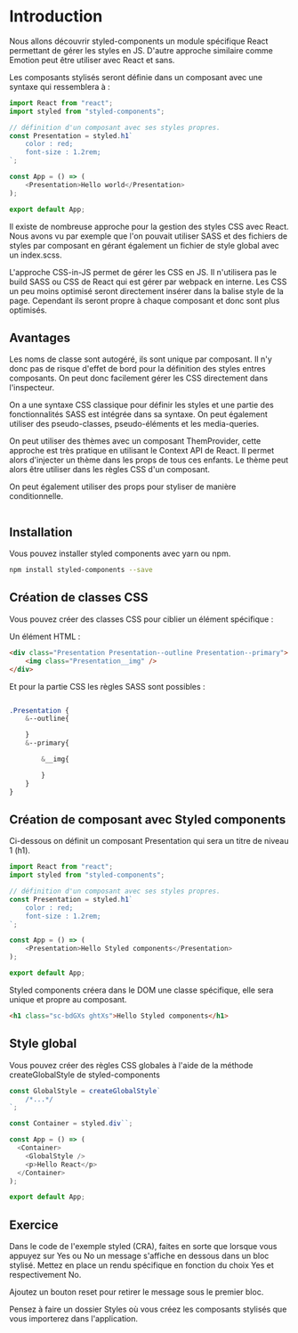 # Introduction

Nous allons découvrir styled-components un module spécifique React permettant de gérer les styles en JS. D'autre approche similaire comme Emotion peut être utiliser avec React et sans.

Les composants stylisés seront définie dans un composant avec une syntaxe qui ressemblera à :

```js
import React from "react";
import styled from "styled-components";

// définition d'un composant avec ses styles propres.
const Presentation = styled.h1`
    color : red;
    font-size : 1.2rem;
`;

const App = () => (
    <Presentation>Hello world</Presentation>
);

export default App;

```

Il existe de nombreuse approche pour la gestion des styles CSS avec React. Nous avons vu par exemple que l'on pouvait utiliser SASS et des fichiers de styles par composant en gérant également un fichier de style global avec un index.scss.

L'approche CSS-in-JS permet de gérer les CSS en JS. Il n'utilisera pas le build SASS ou CSS de React qui est gérer par webpack en interne. Les CSS un peu moins optimisé seront directement insérer dans la balise style de la page. Cependant ils seront propre à chaque composant et donc sont plus optimisés.

## Avantages

Les noms de classe sont autogéré, ils sont unique par composant. Il n'y donc pas de risque d'effet de bord pour la définition des styles entres composants. On peut donc facilement gérer les CSS directement dans l'inspecteur.

On a une syntaxe CSS classique pour définir les styles et une partie des fonctionnalités SASS est intégrée dans sa syntaxe. On peut également utiliser des pseudo-classes, pseudo-éléments et les media-queries.

On peut utiliser des thèmes avec un composant ThemProvider, cette approche est très pratique en utilisant le Context API de React. Il permet alors d'injecter un thème dans les props de tous ces enfants. Le thème peut alors être utiliser dans les règles CSS d'un composant.

On peut également utiliser des props pour styliser de manière conditionnelle.

```js

```

## Installation

Vous pouvez installer styled components avec yarn ou npm.

```bash
npm install styled-components --save
```

## Création de classes CSS

Vous pouvez créer des classes CSS pour ciblier un élément spécifique :

Un élément HTML :

```html
<div class="Presentation Presentation--outline Presentation--primary">
    <img class="Presentation__img" />
</div>
```

Et pour la partie CSS les règles SASS sont possibles :

```css

.Presentation {
    &--outline{

    }
    &--primary{

        &__img{

        }
    }
}
```

## Création de composant avec Styled components

Ci-dessous on définit un composant Presentation qui sera un titre de niveau 1 (h1).

```js
import React from "react";
import styled from "styled-components";

// définition d'un composant avec ses styles propres.
const Presentation = styled.h1`
    color : red;
    font-size : 1.2rem;
`;

const App = () => (
    <Presentation>Hello Styled components</Presentation>
);

export default App;

```

Styled components créera dans le DOM une classe spécifique, elle sera unique et propre au composant.

```html
<h1 class="sc-bdGXs ghtXs">Hello Styled components</h1>
```

## Style global

Vous pouvez créer des règles CSS globales à l'aide de la méthode createGlobalStyle de styled-components

```js
const GlobalStyle = createGlobalStyle`
    /*...*/
`;

const Container = styled.div``;

const App = () => (
  <Container>
    <GlobalStyle />
    <p>Hello React</p>
  </Container>
);

export default App;
```

## Exercice

Dans le code de l'exemple styled (CRA), faites en sorte que lorsque vous appuyez sur Yes ou No un message s'affiche en dessous dans un bloc stylisé. Mettez en place un rendu spécifique en fonction du choix Yes et respectivement No.

Ajoutez un bouton reset pour retirer le message sous le premier bloc.

Pensez à faire un dossier Styles où vous créez les composants stylisés que vous importerez dans l'application.